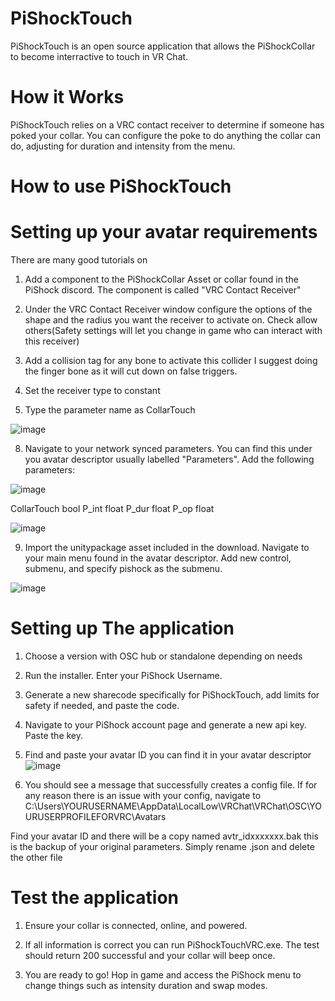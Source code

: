# PiShockTouch
PiShockTouch is an open source application that allows the PiShockCollar to become interractive to touch in VR Chat.

# How it Works
PiShockTouch relies on a VRC contact receiver to determine if someone has poked your collar. You can configure the poke to do anything the collar can do, adjusting for duration and intensity from the menu.



# How to use PiShockTouch

# Setting up your avatar requirements
There are many good tutorials on 

1. Add a component to the PiShockCollar Asset or collar found in the PiShock discord. The component is called "VRC Contact Receiver"

2. Under the VRC Contact Receiver window configure the options of the shape and the radius you want the receiver to activate on. Check allow others(Safety settings will let you change in game who can interact with this receiver)

4. Add a collision tag for any bone to activate this collider I suggest doing the finger bone as it will cut down on false triggers.

5. Set the receiver type to constant

6. Type the parameter name as CollarTouch


![image](https://user-images.githubusercontent.com/102766533/197355966-342288aa-b97d-44be-acee-ced53219ea90.png)

8. Navigate to your network synced parameters. You can find this under you avatar descriptor usually labelled "Parameters". Add the following parameters:

![image](https://user-images.githubusercontent.com/102766533/197355844-be871070-788c-4e2a-a2ca-9399c5b8851b.png)


CollarTouch bool
P_int float
P_dur float
P_op float

![image](https://user-images.githubusercontent.com/102766533/197355879-77fdd7f9-1563-4e96-b42f-bd0942a32c51.png)

9. Import the unitypackage asset included in the download. Navigate to your main menu found in the avatar descriptor. Add new control, submenu, and specify pishock as the submenu.

![image](https://user-images.githubusercontent.com/102766533/197355907-8f2eb2cc-30a1-4ed0-aa6c-4c4302e7cfde.png)



# Setting up The application
1. Choose a version with OSC hub or standalone depending on needs
2. Run the installer. Enter your PiShock Username.
3. Generate a new sharecode specifically for PiShockTouch, add limits for safety if needed, and paste the code.
4. Navigate to your PiShock account page and generate a new api key. Paste the key.
6. Find and paste your avatar ID you can find it in your avatar descriptor
![image](https://user-images.githubusercontent.com/102766533/197356103-16b104e3-2bb3-44a2-a93e-65c086b619de.png)


7. You should see a message that successfully creates a config file. If for any reason there is an issue with your config, navigate to 
C:\Users\YOURUSERNAME\AppData\LocalLow\VRChat\VRChat\OSC\YOURUSERPROFILEFORVRC\Avatars

Find your avatar ID and there will be a copy named avtr_idxxxxxxx.bak this is the backup of your original parameters. Simply rename .json and delete the other file

# Test the application

1. Ensure your collar is connected, online, and powered. 

2. If all information is correct you can run PiShockTouchVRC.exe. The test should return 200 successful and your collar will beep once.  

3. You are ready to go! Hop in game and access the PiShock menu to change things such as intensity duration and swap modes.



